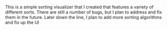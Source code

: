 This is a simple sorting visualizer that I created that features a variety of different sorts.
There are still a number of bugs, but I plan to address and fix them in the future. Later down the line,
I plan to add more sorting algorithms and fix up the UI 
